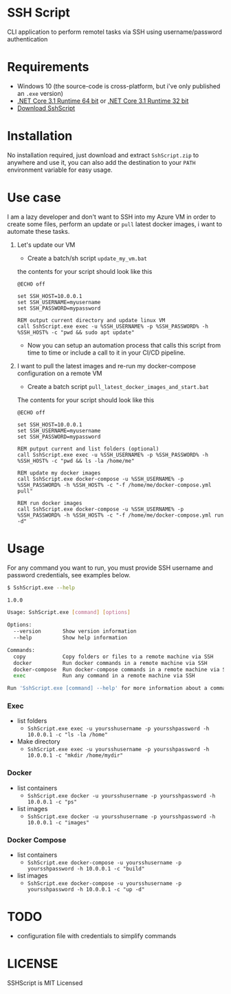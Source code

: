 # SSH Script
CLI application to perform remotel tasks via SSH using username/password authentication

# Requirements

- Windows 10 (the source-code is cross-platform, but i've only published an `.exe` version)
- [.NET Core 3.1 Runtime 64 bit](https://dotnet.microsoft.com/download/dotnet-core/thank-you/runtime-desktop-3.1.6-windows-x64-installer) or [.NET Core 3.1 Runtime 32 bit](https://dotnet.microsoft.com/download/dotnet-core/thank-you/runtime-desktop-3.1.6-windows-x86-installer)
- [Download SshScript](https://github.com/gabrielfreire/SshScript/raw/master/dist/SshScript.zip)

# Installation

No installation required, just download and extract `SshScript.zip` to anywhere and use it, you can also add the destination to your `PATH` environment variable
for easy usage.

# Use case
I am a lazy developer and don't want to SSH into my Azure VM in order to create some files, perform an update or `pull` latest docker images, 
i want to automate these tasks.

1. Let's update our VM
	- Create a batch/sh script `update_my_vm.bat`

	the contents for your script should look like this
	```batch
	@ECHO off

	set SSH_HOST=10.0.0.1
	set SSH_USERNAME=myusername
	set SSH_PASSWORD=mypassword

	REM output current directory and update linux VM
	call SshScript.exe exec -u %SSH_USERNAME% -p %SSH_PASSWORD% -h %SSH_HOST% -c "pwd && sudo apt update"
	```

	- Now you can setup an automation process that calls this script from time to time or include a call to it in your CI/CD pipeline.

2. I want to pull the latest images and re-run my docker-compose configuration on a remote VM
	- Create a batch script `pull_latest_docker_images_and_start.bat`

	The contents for your script should look like this
	```batch
	@ECHO off

	set SSH_HOST=10.0.0.1
	set SSH_USERNAME=myusername
	set SSH_PASSWORD=mypassword

	REM putput current and list folders (optional)
	call SshScript.exe exec -u %SSH_USERNAME% -p %SSH_PASSWORD% -h %SSH_HOST% -c "pwd && ls -la /home/me"

	REM update my docker images
	call SshScript.exe docker-compose -u %SSH_USERNAME% -p %SSH_PASSWORD% -h %SSH_HOST% -c "-f /home/me/docker-compose.yml pull"

	REM run docker images
	call SshScript.exe docker-compose -u %SSH_USERNAME% -p %SSH_PASSWORD% -h %SSH_HOST% -c "-f /home/me/docker-compose.yml run -d"

	```

# Usage

For any command you want to run, you must provide SSH username and password credentials, see examples below.

```bash
$ SshScript.exe --help

1.0.0

Usage: SshScript.exe [command] [options]

Options:
  --version       Show version information
  --help          Show help information

Commands:
  copy            Copy folders or files to a remote machine via SSH
  docker          Run docker commands in a remote machine via SSH
  docker-compose  Run docker-compose commands in a remote machine via SSH
  exec            Run any command in a remote machine via SSH

Run 'SshScript.exe [command] --help' for more information about a command.
```

### Exec
- list folders
	- `SshScript.exe exec -u yoursshusername -p yoursshpassword -h 10.0.0.1 -c "ls -la /home"`
- Make directory
	- `SshScript.exe exec -u yoursshusername -p yoursshpassword -h 10.0.0.1 -c "mkdir /home/mydir"`
### Docker
- list containers
	- `SshScript.exe docker -u yoursshusername -p yoursshpassword -h 10.0.0.1 -c "ps"`
- list images
	- `SshScript.exe docker -u yoursshusername -p yoursshpassword -h 10.0.0.1 -c "images"`
### Docker Compose
- list containers
	- `SshScript.exe docker-compose -u yoursshusername -p yoursshpassword -h 10.0.0.1 -c "build"`
- list images
	- `SshScript.exe docker-compose -u yoursshusername -p yoursshpassword -h 10.0.0.1 -c "up -d"`

# TODO
- configuration file with credentials to simplify commands

# LICENSE
SSHScript is MIT Licensed